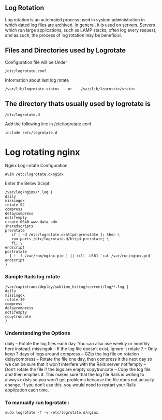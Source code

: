 ## Log Rotation

Log rotation is an automated process used in system administration in which dated log files are archived. In general, it is used on servers. Servers which run large applications, such as LAMP stacks, often log every request, and as such, the process of log rotation may be beneficial.

## Files and Directories used by Logrotate

Configuration file will be Under

```
/etc/logrotate.conf
```

Information about last log rotate

```
/var/lib/logrotate.status    or    /var/lib/logrotate/status
```

## The directory thats usually used by logrotate is

```
/etc/logrotate.d
```

Add the following line in /etc/logrotate.conf 

```
include /etc/logrotate.d
```

# Log rotating nginx
Nginx Log-rotate Configuration 

```
#vim /etc/logrotate.d/nginx
```
Enter the Below Script 

```
/var/log/nginx/*.log {
daily
missingok
rotate 52
compress
delaycompress
notifempty
create 0640 www-data adm
sharedscripts
prerotate
   if [ -d /etc/logrotate.d/httpd-prerotate ]; then \
   run-parts /etc/logrotate.d/httpd-prerotate; \
   fi; \
endscript
postrotate
  [ ! -f /var/run/nginx.pid ] || kill -USR1 `cat /var/run/nginx.pid`
endscript
}
```
### Sample Rails log rotate

```
/var/capistrano/deploy/sublime_hiring/current/log/*.log {
daily
missingok
rotate 30
compress
delaycompress
notifempty
copytruncate
}
```

### Understanding the Options

daily – Rotate the log files each day. You can also use weekly or monthly here instead.
missingok – If the log file doesn’t exist, ignore it
rotate 7 – Only keep 7 days of logs around
compress – GZip the log file on rotation
delaycompress – Rotate the file one day, then compress it the next day so we can be sure that it won’t interfere with the Rails server
notifempty – Don’t rotate the file if the logs are empty
copytruncate – Copy the log file and then empties it. This makes sure that the log file Rails is writing to always exists so you won’t get problems because the file does not actually change. If you don’t use this, you would need to restart your Rails application each time.

### To manually run logrotate :

```
sudo logrotate -f -v /etc/logrotate.d/nginx

```